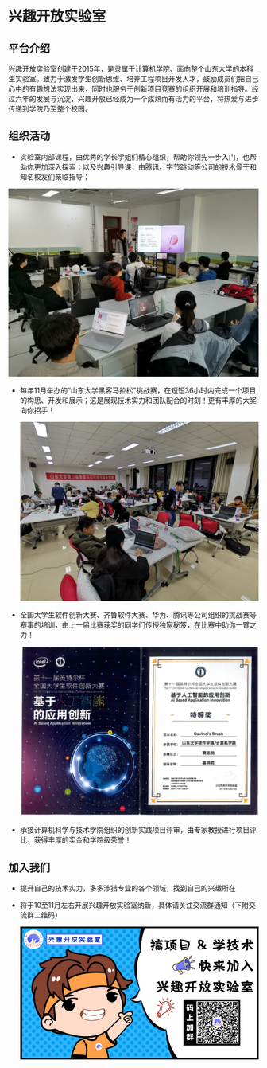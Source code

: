 # 兴趣开放实验室

## 平台介绍

兴趣开放实验室创建于2015年，是隶属于计算机学院、面向整个山东大学的本科生实验室。致力于激发学生创新思维、培养工程项目开发人才，鼓励成员们把自己心中的有趣想法实现出来，同时也服务于创新项目竞赛的组织开展和培训指导。经过六年的发展与沉淀，兴趣开放已经成为一个成熟而有活力的平台，将热爱与进步传递到学院乃至整个校园。

## 组织活动

-  实验室内部课程，由优秀的学长学姐们精心组织，帮助你领先一步入门，也帮助你更加深入探索；以及兴趣引导课，由腾讯、字节跳动等公司的技术骨干和知名校友们亲临指导；

  ![实验室内部课程](../images/实验室内部课程.jpg)

- 每年11月举办的“山东大学黑客马拉松”挑战赛，在短短36小时内完成一个项目的构思、开发和展示；这是展现技术实力和团队配合的时刻！更有丰厚的大奖向你招手！

  ![黑客马拉松](../images/黑客马拉松.jpg)

- 全国大学生软件创新大赛、齐鲁软件大赛、华为、腾讯等公司组织的挑战赛等赛事的培训，由上一届比赛获奖的同学们传授独家秘笈，在比赛中助你一臂之力！

  ![获奖](../images/获奖.jpg)

- 承接计算机科学与技术学院组织的创新实践项目评审，由专家教授进行项目评比，获得丰厚的奖金和学院级荣誉！

## 加入我们

- 提升自己的技术实力，多多涉猎专业的各个领域，找到自己的兴趣所在

- 将于10至11月左右开展兴趣开放实验室纳新，具体请关注交流群通知（下附交流群二维码）

  ![OL](../images/OL.png)